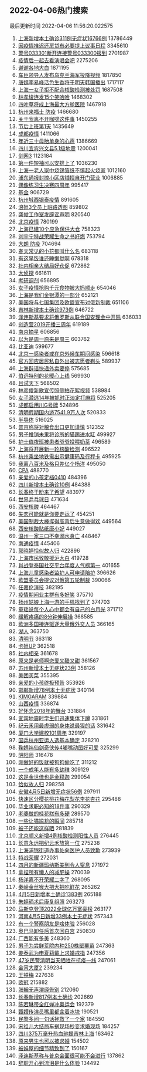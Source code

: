 ## 2022-04-06热门搜索 
最后更新时间 2022-04-06 11:56:20.022575 
1. [上海新增本土确诊311例无症状16766例](https://s.weibo.com/weibo?q=%23%E4%B8%8A%E6%B5%B7%E6%96%B0%E5%A2%9E%E6%9C%AC%E5%9C%9F%E7%A1%AE%E8%AF%8A311%E4%BE%8B%E6%97%A0%E7%97%87%E7%8A%B616766%E4%BE%8B%23&Refer=top) 13786449
1. [因疫情推迟还房贷有必要提上议事日程](https://s.weibo.com/weibo?q=%23%E5%9B%A0%E7%96%AB%E6%83%85%E6%8E%A8%E8%BF%9F%E8%BF%98%E6%88%BF%E8%B4%B7%E6%9C%89%E5%BF%85%E8%A6%81%E6%8F%90%E4%B8%8A%E8%AE%AE%E4%BA%8B%E6%97%A5%E7%A8%8B%23&Refer=top) 3345610
1. [警号033301断开连接警号033300报到](https://s.weibo.com/weibo?q=%23%E8%AD%A6%E5%8F%B7033301%E6%96%AD%E5%BC%80%E8%BF%9E%E6%8E%A5%E8%AD%A6%E5%8F%B7033300%E6%8A%A5%E5%88%B0%23&Refer=top) 2701987
1. [疫情后一起去看演唱会吧](https://s.weibo.com/weibo?q=%23%E7%96%AB%E6%83%85%E5%90%8E%E4%B8%80%E8%B5%B7%E5%8E%BB%E7%9C%8B%E6%BC%94%E5%94%B1%E4%BC%9A%E5%90%A7%23&Refer=top) 2275206
1. [谢谢各地大白](https://s.weibo.com/weibo?q=%23%E8%B0%A2%E8%B0%A2%E5%90%84%E5%9C%B0%E5%A4%A7%E7%99%BD%23&Refer=top) 1871195
1. [车臣领导人发布乌克兰海军投降视频](https://s.weibo.com/weibo?q=%23%E8%BD%A6%E8%87%A3%E9%A2%86%E5%AF%BC%E4%BA%BA%E5%8F%91%E5%B8%83%E4%B9%8C%E5%85%8B%E5%85%B0%E6%B5%B7%E5%86%9B%E6%8A%95%E9%99%8D%E8%A7%86%E9%A2%91%23&Refer=top) 1817850
1. [唐嫣李易峰活色生香将于明天韩国播出](https://s.weibo.com/weibo?q=%23%E5%94%90%E5%AB%A3%E6%9D%8E%E6%98%93%E5%B3%B0%E6%B4%BB%E8%89%B2%E7%94%9F%E9%A6%99%E5%B0%86%E4%BA%8E%E6%98%8E%E5%A4%A9%E9%9F%A9%E5%9B%BD%E6%92%AD%E5%87%BA%23&Refer=top) 1717117
1. [上海一女子拒不配合核酸检测被处罚](https://s.weibo.com/weibo?q=%23%E4%B8%8A%E6%B5%B7%E4%B8%80%E5%A5%B3%E5%AD%90%E6%8B%92%E4%B8%8D%E9%85%8D%E5%90%88%E6%A0%B8%E9%85%B8%E6%A3%80%E6%B5%8B%E8%A2%AB%E5%A4%84%E7%BD%9A%23&Refer=top) 1687508
1. [林孝埈连发15个笑哈哈](https://s.weibo.com/weibo?q=%23%E6%9E%97%E5%AD%9D%E5%9F%88%E8%BF%9E%E5%8F%9115%E4%B8%AA%E7%AC%91%E5%93%88%E5%93%88%23&Refer=top) 1468302
1. [四叶草将成上海最大方舱医院](https://s.weibo.com/weibo?q=%23%E5%9B%9B%E5%8F%B6%E8%8D%89%E5%B0%86%E6%88%90%E4%B8%8A%E6%B5%B7%E6%9C%80%E5%A4%A7%E6%96%B9%E8%88%B1%E5%8C%BB%E9%99%A2%23&Refer=top) 1467918
1. [杭州来福士 防疫](https://s.weibo.com/weibo?q=%E6%9D%AD%E5%B7%9E%E6%9D%A5%E7%A6%8F%E5%A3%AB%20%E9%98%B2%E7%96%AB&Refer=top) 1466680
1. [关于我离不开咖啡这件事](https://s.weibo.com/weibo?q=%23%E5%85%B3%E4%BA%8E%E6%88%91%E7%A6%BB%E4%B8%8D%E5%BC%80%E5%92%96%E5%95%A1%E8%BF%99%E4%BB%B6%E4%BA%8B%23&Refer=top) 1450255
1. [节后上班第1天](https://s.weibo.com/weibo?q=%23%E8%8A%82%E5%90%8E%E4%B8%8A%E7%8F%AD%E7%AC%AC1%E5%A4%A9%23&Refer=top) 1435649
1. [成都疫情](https://s.weibo.com/weibo?q=%E6%88%90%E9%83%BD%E7%96%AB%E6%83%85&Refer=top) 1411066
1. [年近三十母胎单身的心声](https://s.weibo.com/weibo?q=%23%E5%B9%B4%E8%BF%91%E4%B8%89%E5%8D%81%E6%AF%8D%E8%83%8E%E5%8D%95%E8%BA%AB%E7%9A%84%E5%BF%83%E5%A3%B0%23&Refer=top) 1386669
1. [四川宜宾兴文县5.1级地震](https://s.weibo.com/weibo?q=%23%E5%9B%9B%E5%B7%9D%E5%AE%9C%E5%AE%BE%E5%85%B4%E6%96%87%E5%8E%BF5.1%E7%BA%A7%E5%9C%B0%E9%9C%87%23&Refer=top) 1200041
1. [剑网3](https://s.weibo.com/weibo?q=%E5%89%91%E7%BD%913&Refer=top) 1123184
1. [第一件短袖可以安排上了](https://s.weibo.com/weibo?q=%23%E7%AC%AC%E4%B8%80%E4%BB%B6%E7%9F%AD%E8%A2%96%E5%8F%AF%E4%BB%A5%E5%AE%89%E6%8E%92%E4%B8%8A%E4%BA%86%23&Refer=top) 1036230
1. [上海一老人家中烧锡箔纸不慎起火烧家](https://s.weibo.com/weibo?q=%23%E4%B8%8A%E6%B5%B7%E4%B8%80%E8%80%81%E4%BA%BA%E5%AE%B6%E4%B8%AD%E7%83%A7%E9%94%A1%E7%AE%94%E7%BA%B8%E4%B8%8D%E6%85%8E%E8%B5%B7%E7%81%AB%E7%83%A7%E5%AE%B6%23&Refer=top) 1012160
1. [浦东通报封控小区店铺擅自开门营业](https://s.weibo.com/weibo?q=%23%E6%B5%A6%E4%B8%9C%E9%80%9A%E6%8A%A5%E5%B0%81%E6%8E%A7%E5%B0%8F%E5%8C%BA%E5%BA%97%E9%93%BA%E6%93%85%E8%87%AA%E5%BC%80%E9%97%A8%E8%90%A5%E4%B8%9A%23&Refer=top) 1006885
1. [偶像练习生决赛四周年](https://s.weibo.com/weibo?q=%23%E5%81%B6%E5%83%8F%E7%BB%83%E4%B9%A0%E7%94%9F%E5%86%B3%E8%B5%9B%E5%9B%9B%E5%91%A8%E5%B9%B4%23&Refer=top) 995417
1. [基金](https://s.weibo.com/weibo?q=%E5%9F%BA%E9%87%91&Refer=top) 906729
1. [杭州城西银泰疫情](https://s.weibo.com/weibo?q=%E6%9D%AD%E5%B7%9E%E5%9F%8E%E8%A5%BF%E9%93%B6%E6%B3%B0%E7%96%AB%E6%83%85&Refer=top) 891605
1. [浪姐3全员上班路透图](https://s.weibo.com/weibo?q=%23%E6%B5%AA%E5%A7%903%E5%85%A8%E5%91%98%E4%B8%8A%E7%8F%AD%E8%B7%AF%E9%80%8F%E5%9B%BE%23&Refer=top) 859802
1. [龚俊工作室发辟谣声明](https://s.weibo.com/weibo?q=%23%E9%BE%9A%E4%BF%8A%E5%B7%A5%E4%BD%9C%E5%AE%A4%E5%8F%91%E8%BE%9F%E8%B0%A3%E5%A3%B0%E6%98%8E%23&Refer=top) 820540
1. [北京疫情](https://s.weibo.com/weibo?q=%23%E5%8C%97%E4%BA%AC%E7%96%AB%E6%83%85%23&Refer=top) 780199
1. [上海已建10个应急保供大仓](https://s.weibo.com/weibo?q=%23%E4%B8%8A%E6%B5%B7%E5%B7%B2%E5%BB%BA10%E4%B8%AA%E5%BA%94%E6%80%A5%E4%BF%9D%E4%BE%9B%E5%A4%A7%E4%BB%93%23&Refer=top) 758323
1. [刘宇宁特战荣耀生命之书好燃](https://s.weibo.com/weibo?q=%23%E5%88%98%E5%AE%87%E5%AE%81%E7%89%B9%E6%88%98%E8%8D%A3%E8%80%80%E7%94%9F%E5%91%BD%E4%B9%8B%E4%B9%A6%E5%A5%BD%E7%87%83%23&Refer=top) 753794
1. [大朗 防疫](https://s.weibo.com/weibo?q=%E5%A4%A7%E6%9C%97%20%E9%98%B2%E7%96%AB&Refer=top) 704694
1. [春天常见的小花都叫什么名](https://s.weibo.com/weibo?q=%23%E6%98%A5%E5%A4%A9%E5%B8%B8%E8%A7%81%E7%9A%84%E5%B0%8F%E8%8A%B1%E9%83%BD%E5%8F%AB%E4%BB%80%E4%B9%88%E5%90%8D%23&Refer=top) 683118
1. [有这早饭谁还睡懒觉啊](https://s.weibo.com/weibo?q=%23%E6%9C%89%E8%BF%99%E6%97%A9%E9%A5%AD%E8%B0%81%E8%BF%98%E7%9D%A1%E6%87%92%E8%A7%89%E5%95%8A%23&Refer=top) 678318
1. [社内相亲大结局好仓促](https://s.weibo.com/weibo?q=%23%E7%A4%BE%E5%86%85%E7%9B%B8%E4%BA%B2%E5%A4%A7%E7%BB%93%E5%B1%80%E5%A5%BD%E4%BB%93%E4%BF%83%23&Refer=top) 672862
1. [大侦探](https://s.weibo.com/weibo?q=%E5%A4%A7%E4%BE%A6%E6%8E%A2&Refer=top) 661611
1. [考研调剂](https://s.weibo.com/weibo?q=%E8%80%83%E7%A0%94%E8%B0%83%E5%89%82&Refer=top) 656895
1. [女子疫情抢购千元食物被大妈顺走](https://s.weibo.com/weibo?q=%23%E5%A5%B3%E5%AD%90%E7%96%AB%E6%83%85%E6%8A%A2%E8%B4%AD%E5%8D%83%E5%85%83%E9%A3%9F%E7%89%A9%E8%A2%AB%E5%A4%A7%E5%A6%88%E9%A1%BA%E8%B5%B0%23&Refer=top) 654046
1. [上海是我们金银潭的一部分](https://s.weibo.com/weibo?q=%23%E4%B8%8A%E6%B5%B7%E6%98%AF%E6%88%91%E4%BB%AC%E9%87%91%E9%93%B6%E6%BD%AD%E7%9A%84%E4%B8%80%E9%83%A8%E5%88%86%23&Refer=top) 652121
1. [美国将与七国集团及欧盟宣布对俄新制裁](https://s.weibo.com/weibo?q=%23%E7%BE%8E%E5%9B%BD%E5%B0%86%E4%B8%8E%E4%B8%83%E5%9B%BD%E9%9B%86%E5%9B%A2%E5%8F%8A%E6%AC%A7%E7%9B%9F%E5%AE%A3%E5%B8%83%E5%AF%B9%E4%BF%84%E6%96%B0%E5%88%B6%E8%A3%81%23&Refer=top) 651106
1. [吉林新增本土确诊973例](https://s.weibo.com/weibo?q=%23%E5%90%89%E6%9E%97%E6%96%B0%E5%A2%9E%E6%9C%AC%E5%9C%9F%E7%A1%AE%E8%AF%8A973%E4%BE%8B%23&Refer=top) 646722
1. [泽连斯基要求将俄罗斯从联合国安理会中开除](https://s.weibo.com/weibo?q=%23%E6%B3%BD%E8%BF%9E%E6%96%AF%E5%9F%BA%E8%A6%81%E6%B1%82%E5%B0%86%E4%BF%84%E7%BD%97%E6%96%AF%E4%BB%8E%E8%81%94%E5%90%88%E5%9B%BD%E5%AE%89%E7%90%86%E4%BC%9A%E4%B8%AD%E5%BC%80%E9%99%A4%23&Refer=top) 636033
1. [创造营2019开播三周年](https://s.weibo.com/weibo?q=%E5%88%9B%E9%80%A0%E8%90%A52019%E5%BC%80%E6%92%AD%E4%B8%89%E5%91%A8%E5%B9%B4&Refer=top) 619189
1. [南京摘星](https://s.weibo.com/weibo?q=%23%E5%8D%97%E4%BA%AC%E6%91%98%E6%98%9F%23&Refer=top) 606856
1. [以为是周一原来是周三](https://s.weibo.com/weibo?q=%23%E4%BB%A5%E4%B8%BA%E6%98%AF%E5%91%A8%E4%B8%80%E5%8E%9F%E6%9D%A5%E6%98%AF%E5%91%A8%E4%B8%89%23&Refer=top) 603762
1. [比亚迪](https://s.weibo.com/weibo?q=%E6%AF%94%E4%BA%9A%E8%BF%AA&Refer=top) 599677
1. [北京一感染者或在京外候车期间感染](https://s.weibo.com/weibo?q=%23%E5%8C%97%E4%BA%AC%E4%B8%80%E6%84%9F%E6%9F%93%E8%80%85%E6%88%96%E5%9C%A8%E4%BA%AC%E5%A4%96%E5%80%99%E8%BD%A6%E6%9C%9F%E9%97%B4%E6%84%9F%E6%9F%93%23&Refer=top) 596618
1. [官方回应居民私自外出被志愿者剃头](https://s.weibo.com/weibo?q=%23%E5%AE%98%E6%96%B9%E5%9B%9E%E5%BA%94%E5%B1%85%E6%B0%91%E7%A7%81%E8%87%AA%E5%A4%96%E5%87%BA%E8%A2%AB%E5%BF%97%E6%84%BF%E8%80%85%E5%89%83%E5%A4%B4%23&Refer=top) 589937
1. [上海辟谣快递外卖要停](https://s.weibo.com/weibo?q=%23%E4%B8%8A%E6%B5%B7%E8%BE%9F%E8%B0%A3%E5%BF%AB%E9%80%92%E5%A4%96%E5%8D%96%E8%A6%81%E5%81%9C%23&Refer=top) 575685
1. [伯远特别的花暖心上线](https://s.weibo.com/weibo?q=%23%E4%BC%AF%E8%BF%9C%E7%89%B9%E5%88%AB%E7%9A%84%E8%8A%B1%E6%9A%96%E5%BF%83%E4%B8%8A%E7%BA%BF%23&Refer=top) 569930
1. [且试天下](https://s.weibo.com/weibo?q=%E4%B8%94%E8%AF%95%E5%A4%A9%E4%B8%8B&Refer=top) 568502
1. [林彦俊新歌宣传照侧拍花絮视频](https://s.weibo.com/weibo?q=%23%E6%9E%97%E5%BD%A6%E4%BF%8A%E6%96%B0%E6%AD%8C%E5%AE%A3%E4%BC%A0%E7%85%A7%E4%BE%A7%E6%8B%8D%E8%8A%B1%E7%B5%AE%E8%A7%86%E9%A2%91%23&Refer=top) 538984
1. [女子潜逃14年被抓时正淡定打麻将](https://s.weibo.com/weibo?q=%23%E5%A5%B3%E5%AD%90%E6%BD%9C%E9%80%8314%E5%B9%B4%E8%A2%AB%E6%8A%93%E6%97%B6%E6%AD%A3%E6%B7%A1%E5%AE%9A%E6%89%93%E9%BA%BB%E5%B0%86%23&Refer=top) 525205
1. [成都启用川G号牌](https://s.weibo.com/weibo?q=%23%E6%88%90%E9%83%BD%E5%90%AF%E7%94%A8%E5%B7%9DG%E5%8F%B7%E7%89%8C%23&Refer=top) 524896
1. [清明假期国内游7541.9万人次](https://s.weibo.com/weibo?q=%23%E6%B8%85%E6%98%8E%E5%81%87%E6%9C%9F%E5%9B%BD%E5%86%85%E6%B8%B87541.9%E4%B8%87%E4%BA%BA%E6%AC%A1%23&Refer=top) 520833
1. [半导体](https://s.weibo.com/weibo?q=%E5%8D%8A%E5%AF%BC%E4%BD%93&Refer=top) 516025
1. [普京称将对粮食出口更加谨慎](https://s.weibo.com/weibo?q=%23%E6%99%AE%E4%BA%AC%E7%A7%B0%E5%B0%86%E5%AF%B9%E7%B2%AE%E9%A3%9F%E5%87%BA%E5%8F%A3%E6%9B%B4%E5%8A%A0%E8%B0%A8%E6%85%8E%23&Refer=top) 512352
1. [男子推销未果将诊所的猫踢进水缸](https://s.weibo.com/weibo?q=%23%E7%94%B7%E5%AD%90%E6%8E%A8%E9%94%80%E6%9C%AA%E6%9E%9C%E5%B0%86%E8%AF%8A%E6%89%80%E7%9A%84%E7%8C%AB%E8%B8%A2%E8%BF%9B%E6%B0%B4%E7%BC%B8%23&Refer=top) 499927
1. [护士值夜班被患者爷爷投喂奶茶](https://s.weibo.com/weibo?q=%23%E6%8A%A4%E5%A3%AB%E5%80%BC%E5%A4%9C%E7%8F%AD%E8%A2%AB%E6%82%A3%E8%80%85%E7%88%B7%E7%88%B7%E6%8A%95%E5%96%82%E5%A5%B6%E8%8C%B6%23&Refer=top) 496589
1. [上海将开展新一轮核酸检测](https://s.weibo.com/weibo?q=%23%E4%B8%8A%E6%B5%B7%E5%B0%86%E5%BC%80%E5%B1%95%E6%96%B0%E4%B8%80%E8%BD%AE%E6%A0%B8%E9%85%B8%E6%A3%80%E6%B5%8B%23&Refer=top) 496522
1. [杭州乘坐地铁需出示健康码及行程卡](https://s.weibo.com/weibo?q=%23%E6%9D%AD%E5%B7%9E%E4%B9%98%E5%9D%90%E5%9C%B0%E9%93%81%E9%9C%80%E5%87%BA%E7%A4%BA%E5%81%A5%E5%BA%B7%E7%A0%81%E5%8F%8A%E8%A1%8C%E7%A8%8B%E5%8D%A1%23&Refer=top) 495925
1. [我离八百米及格只差亿个杨洋](https://s.weibo.com/weibo?q=%23%E6%88%91%E7%A6%BB%E5%85%AB%E7%99%BE%E7%B1%B3%E5%8F%8A%E6%A0%BC%E5%8F%AA%E5%B7%AE%E4%BA%BF%E4%B8%AA%E6%9D%A8%E6%B4%8B%23&Refer=top) 495050
1. [CPA](https://s.weibo.com/weibo?q=CPA&Refer=top) 488770
1. [亲爱的小孩定档0410](https://s.weibo.com/weibo?q=%23%E4%BA%B2%E7%88%B1%E7%9A%84%E5%B0%8F%E5%AD%A9%E5%AE%9A%E6%A1%A30410%23&Refer=top) 484396
1. [四川新增本土确诊10例](https://s.weibo.com/weibo?q=%23%E5%9B%9B%E5%B7%9D%E6%96%B0%E5%A2%9E%E6%9C%AC%E5%9C%9F%E7%A1%AE%E8%AF%8A10%E4%BE%8B%23&Refer=top) 484388
1. [长春终于盼来了希望](https://s.weibo.com/weibo?q=%23%E9%95%BF%E6%98%A5%E7%BB%88%E4%BA%8E%E7%9B%BC%E6%9D%A5%E4%BA%86%E5%B8%8C%E6%9C%9B%23&Refer=top) 483977
1. [世界乒乓球日](https://s.weibo.com/weibo?q=%23%E4%B8%96%E7%95%8C%E4%B9%92%E4%B9%93%E7%90%83%E6%97%A5%23&Refer=top) 471634
1. [西安核酸](https://s.weibo.com/weibo?q=%23%E8%A5%BF%E5%AE%89%E6%A0%B8%E9%85%B8%23&Refer=top) 464467
1. [失恋可能就是你要走运了](https://s.weibo.com/weibo?q=%23%E5%A4%B1%E6%81%8B%E5%8F%AF%E8%83%BD%E5%B0%B1%E6%98%AF%E4%BD%A0%E8%A6%81%E8%B5%B0%E8%BF%90%E4%BA%86%23&Refer=top) 454251
1. [美国制裁大棒挥得高背后生意做得欢](https://s.weibo.com/weibo?q=%23%E7%BE%8E%E5%9B%BD%E5%88%B6%E8%A3%81%E5%A4%A7%E6%A3%92%E6%8C%A5%E5%BE%97%E9%AB%98%E8%83%8C%E5%90%8E%E7%94%9F%E6%84%8F%E5%81%9A%E5%BE%97%E6%AC%A2%23&Refer=top) 449564
1. [西安核酸贴纸唐小妃](https://s.weibo.com/weibo?q=%23%E8%A5%BF%E5%AE%89%E6%A0%B8%E9%85%B8%E8%B4%B4%E7%BA%B8%E5%94%90%E5%B0%8F%E5%A6%83%23&Refer=top) 449027
1. [温州一家三口不幸溺水身亡](https://s.weibo.com/weibo?q=%23%E6%B8%A9%E5%B7%9E%E4%B8%80%E5%AE%B6%E4%B8%89%E5%8F%A3%E4%B8%8D%E5%B9%B8%E6%BA%BA%E6%B0%B4%E8%BA%AB%E4%BA%A1%23&Refer=top) 448467
1. [南通疫情](https://s.weibo.com/weibo?q=%E5%8D%97%E9%80%9A%E7%96%AB%E6%83%85&Refer=top) 445406
1. [郭晓婷恰似故人归](https://s.weibo.com/weibo?q=%E9%83%AD%E6%99%93%E5%A9%B7%E6%81%B0%E4%BC%BC%E6%95%85%E4%BA%BA%E5%BD%92&Refer=top) 422896
1. [上海市民致敬援沪大白](https://s.weibo.com/weibo?q=%23%E4%B8%8A%E6%B5%B7%E5%B8%82%E6%B0%91%E8%87%B4%E6%95%AC%E6%8F%B4%E6%B2%AA%E5%A4%A7%E7%99%BD%23&Refer=top) 419728
1. [肖战登泰国社交平台年度人气榜第一](https://s.weibo.com/weibo?q=%23%E8%82%96%E6%88%98%E7%99%BB%E6%B3%B0%E5%9B%BD%E7%A4%BE%E4%BA%A4%E5%B9%B3%E5%8F%B0%E5%B9%B4%E5%BA%A6%E4%BA%BA%E6%B0%94%E6%A6%9C%E7%AC%AC%E4%B8%80%23&Refer=top) 401655
1. [上海儿童感染者监护人可申请陪护](https://s.weibo.com/weibo?q=%23%E4%B8%8A%E6%B5%B7%E5%84%BF%E7%AB%A5%E6%84%9F%E6%9F%93%E8%80%85%E7%9B%91%E6%8A%A4%E4%BA%BA%E5%8F%AF%E7%94%B3%E8%AF%B7%E9%99%AA%E6%8A%A4%23&Refer=top) 396626
1. [欧盟委员会提议对俄第五轮制裁](https://s.weibo.com/weibo?q=%23%E6%AC%A7%E7%9B%9F%E5%A7%94%E5%91%98%E4%BC%9A%E6%8F%90%E8%AE%AE%E5%AF%B9%E4%BF%84%E7%AC%AC%E4%BA%94%E8%BD%AE%E5%88%B6%E8%A3%81%23&Refer=top) 390066
1. [任嘉伦演技](https://s.weibo.com/weibo?q=%23%E4%BB%BB%E5%98%89%E4%BC%A6%E6%BC%94%E6%8A%80%23&Refer=top) 382195
1. [疫情期间业主群有多好笑](https://s.weibo.com/weibo?q=%23%E7%96%AB%E6%83%85%E6%9C%9F%E9%97%B4%E4%B8%9A%E4%B8%BB%E7%BE%A4%E6%9C%89%E5%A4%9A%E5%A5%BD%E7%AC%91%23&Refer=top) 375710
1. [扬州姑娘上海一游的手机找到了](https://s.weibo.com/weibo?q=%23%E6%89%AC%E5%B7%9E%E5%A7%91%E5%A8%98%E4%B8%8A%E6%B5%B7%E4%B8%80%E6%B8%B8%E7%9A%84%E6%89%8B%E6%9C%BA%E6%89%BE%E5%88%B0%E4%BA%86%23&Refer=top) 374703
1. [童瑶说每个人心中都会有自己的白月光](https://s.weibo.com/weibo?q=%23%E7%AB%A5%E7%91%B6%E8%AF%B4%E6%AF%8F%E4%B8%AA%E4%BA%BA%E5%BF%83%E4%B8%AD%E9%83%BD%E4%BC%9A%E6%9C%89%E8%87%AA%E5%B7%B1%E7%9A%84%E7%99%BD%E6%9C%88%E5%85%89%23&Refer=top) 371712
1. [缓解疼痛的8分钟伸展操](https://s.weibo.com/weibo?q=%23%E7%BC%93%E8%A7%A3%E7%96%BC%E7%97%9B%E7%9A%848%E5%88%86%E9%92%9F%E4%BC%B8%E5%B1%95%E6%93%8D%23&Refer=top) 368585
1. [欧洲多国接连驱逐大量俄外交人员](https://s.weibo.com/weibo?q=%23%E6%AC%A7%E6%B4%B2%E5%A4%9A%E5%9B%BD%E6%8E%A5%E8%BF%9E%E9%A9%B1%E9%80%90%E5%A4%A7%E9%87%8F%E4%BF%84%E5%A4%96%E4%BA%A4%E4%BA%BA%E5%91%98%23&Refer=top) 366165
1. [湖人](https://s.weibo.com/weibo?q=%E6%B9%96%E4%BA%BA&Refer=top) 363750
1. [清明节](https://s.weibo.com/weibo?q=%23%E6%B8%85%E6%98%8E%E8%8A%82%23&Refer=top) 363118
1. [卡姐UP](https://s.weibo.com/weibo?q=%E5%8D%A1%E5%A7%90UP&Refer=top) 362518
1. [社内相亲](https://s.weibo.com/weibo?q=%23%E7%A4%BE%E5%86%85%E7%9B%B8%E4%BA%B2%23&Refer=top) 361678
1. [原来是老师啊恋爱又醋又甜](https://s.weibo.com/weibo?q=%23%E5%8E%9F%E6%9D%A5%E6%98%AF%E8%80%81%E5%B8%88%E5%95%8A%E6%81%8B%E7%88%B1%E5%8F%88%E9%86%8B%E5%8F%88%E7%94%9C%23&Refer=top) 361567
1. [苏州新增本土无症状23例](https://s.weibo.com/weibo?q=%23%E8%8B%8F%E5%B7%9E%E6%96%B0%E5%A2%9E%E6%9C%AC%E5%9C%9F%E6%97%A0%E7%97%87%E7%8A%B623%E4%BE%8B%23&Refer=top) 358126
1. [美团买菜](https://s.weibo.com/weibo?q=%E7%BE%8E%E5%9B%A2%E4%B9%B0%E8%8F%9C&Refer=top) 355395
1. [亲爱的小孩终极预告](https://s.weibo.com/weibo?q=%23%E4%BA%B2%E7%88%B1%E7%9A%84%E5%B0%8F%E5%AD%A9%E7%BB%88%E6%9E%81%E9%A2%84%E5%91%8A%23&Refer=top) 353926
1. [邯郸新增78例本土无症状](https://s.weibo.com/weibo?q=%23%E9%82%AF%E9%83%B8%E6%96%B0%E5%A2%9E78%E4%BE%8B%E6%9C%AC%E5%9C%9F%E6%97%A0%E7%97%87%E7%8A%B6%23&Refer=top) 340114
1. [KIMGARAM](https://s.weibo.com/weibo?q=%23KIMGARAM%23&Refer=top) 339884
1. [山西疫情](https://s.weibo.com/weibo?q=%23%E5%B1%B1%E8%A5%BF%E7%96%AB%E6%83%85%23&Refer=top) 336874
1. [好怀念2018年的舞台](https://s.weibo.com/weibo?q=%23%E5%A5%BD%E6%80%80%E5%BF%B52018%E5%B9%B4%E7%9A%84%E8%88%9E%E5%8F%B0%23&Refer=top) 331884
1. [宜宾地震时学生们迅速集体下蹲](https://s.weibo.com/weibo?q=%23%E5%AE%9C%E5%AE%BE%E5%9C%B0%E9%9C%87%E6%97%B6%E5%AD%A6%E7%94%9F%E4%BB%AC%E8%BF%85%E9%80%9F%E9%9B%86%E4%BD%93%E4%B8%8B%E8%B9%B2%23&Refer=top) 331861
1. [纪云禾用最虚弱的身体说最狠的话](https://s.weibo.com/weibo?q=%23%E7%BA%AA%E4%BA%91%E7%A6%BE%E7%94%A8%E6%9C%80%E8%99%9A%E5%BC%B1%E7%9A%84%E8%BA%AB%E4%BD%93%E8%AF%B4%E6%9C%80%E7%8B%A0%E7%9A%84%E8%AF%9D%23&Refer=top) 331642
1. [厦门大学建校101周年](https://s.weibo.com/weibo?q=%23%E5%8E%A6%E9%97%A8%E5%A4%A7%E5%AD%A6%E5%BB%BA%E6%A0%A1101%E5%91%A8%E5%B9%B4%23&Refer=top) 329197
1. [国乒杭州亚运人选基本确定](https://s.weibo.com/weibo?q=%23%E5%9B%BD%E4%B9%92%E6%9D%AD%E5%B7%9E%E4%BA%9A%E8%BF%90%E4%BA%BA%E9%80%89%E5%9F%BA%E6%9C%AC%E7%A1%AE%E5%AE%9A%23&Refer=top) 328210
1. [鞠婧祎仙剑奇侠传4嘟嘴动图好可爱](https://s.weibo.com/weibo?q=%23%E9%9E%A0%E5%A9%A7%E7%A5%8E%E4%BB%99%E5%89%91%E5%A5%87%E4%BE%A0%E4%BC%A04%E5%98%9F%E5%98%B4%E5%8A%A8%E5%9B%BE%E5%A5%BD%E5%8F%AF%E7%88%B1%23&Refer=top) 325299
1. [阴阳师](https://s.weibo.com/weibo?q=%E9%98%B4%E9%98%B3%E5%B8%88&Refer=top) 316478
1. [刚做好的饭就被狗狗偷吃了](https://s.weibo.com/weibo?q=%23%E5%88%9A%E5%81%9A%E5%A5%BD%E7%9A%84%E9%A5%AD%E5%B0%B1%E8%A2%AB%E7%8B%97%E7%8B%97%E5%81%B7%E5%90%83%E4%BA%86%23&Refer=top) 311212
1. [一个成年人能有多幼稚](https://s.weibo.com/weibo?q=%23%E4%B8%80%E4%B8%AA%E6%88%90%E5%B9%B4%E4%BA%BA%E8%83%BD%E6%9C%89%E5%A4%9A%E5%B9%BC%E7%A8%9A%23&Refer=top) 309129
1. [这是金世佳也是金释迦](https://s.weibo.com/weibo?q=%23%E8%BF%99%E6%98%AF%E9%87%91%E4%B8%96%E4%BD%B3%E4%B9%9F%E6%98%AF%E9%87%91%E9%87%8A%E8%BF%A6%23&Refer=top) 299054
1. [恰似故人归](https://s.weibo.com/weibo?q=%23%E6%81%B0%E4%BC%BC%E6%95%85%E4%BA%BA%E5%BD%92%23&Refer=top) 298258
1. [安徽4月5日新增无症状56例](https://s.weibo.com/weibo?q=%23%E5%AE%89%E5%BE%BD4%E6%9C%885%E6%97%A5%E6%96%B0%E5%A2%9E%E6%97%A0%E7%97%87%E7%8A%B656%E4%BE%8B%23&Refer=top) 297911
1. [快速区分樱花桃花梅花梨花李花杏花](https://s.weibo.com/weibo?q=%23%E5%BF%AB%E9%80%9F%E5%8C%BA%E5%88%86%E6%A8%B1%E8%8A%B1%E6%A1%83%E8%8A%B1%E6%A2%85%E8%8A%B1%E6%A2%A8%E8%8A%B1%E6%9D%8E%E8%8A%B1%E6%9D%8F%E8%8A%B1%23&Refer=top) 295488
1. [毕业求职必知的18件事](https://s.weibo.com/weibo?q=%23%E6%AF%95%E4%B8%9A%E6%B1%82%E8%81%8C%E5%BF%85%E7%9F%A5%E7%9A%8418%E4%BB%B6%E4%BA%8B%23&Refer=top) 290329
1. [老婆做的桂花糕有多硬](https://s.weibo.com/weibo?q=%23%E8%80%81%E5%A9%86%E5%81%9A%E7%9A%84%E6%A1%82%E8%8A%B1%E7%B3%95%E6%9C%89%E5%A4%9A%E7%A1%AC%23&Refer=top) 289570
1. [一些让猫尴尬的瞬间](https://s.weibo.com/weibo?q=%23%E4%B8%80%E4%BA%9B%E8%AE%A9%E7%8C%AB%E5%B0%B4%E5%B0%AC%E7%9A%84%E7%9E%AC%E9%97%B4%23&Refer=top) 285718
1. [被子还能这样晒](https://s.weibo.com/weibo?q=%23%E8%A2%AB%E5%AD%90%E8%BF%98%E8%83%BD%E8%BF%99%E6%A0%B7%E6%99%92%23&Refer=top) 281839
1. [北京顺义新增4例核酸检测阳性人员](https://s.weibo.com/weibo?q=%E5%8C%97%E4%BA%AC%E9%A1%BA%E4%B9%89%E6%96%B0%E5%A2%9E4%E4%BE%8B%E6%A0%B8%E9%85%B8%E6%A3%80%E6%B5%8B%E9%98%B3%E6%80%A7%E4%BA%BA%E5%91%98&Refer=top) 276445
1. [长意永远把纪云禾放第一位](https://s.weibo.com/weibo?q=%23%E9%95%BF%E6%84%8F%E6%B0%B8%E8%BF%9C%E6%8A%8A%E7%BA%AA%E4%BA%91%E7%A6%BE%E6%94%BE%E7%AC%AC%E4%B8%80%E4%BD%8D%23&Refer=top) 275238
1. [上海浦锦街道办事处向医护人员致歉](https://s.weibo.com/weibo?q=%23%E4%B8%8A%E6%B5%B7%E6%B5%A6%E9%94%A6%E8%A1%97%E9%81%93%E5%8A%9E%E4%BA%8B%E5%A4%84%E5%90%91%E5%8C%BB%E6%8A%A4%E4%BA%BA%E5%91%98%E8%87%B4%E6%AD%89%23&Refer=top) 273939
1. [特战荣耀](https://s.weibo.com/weibo?q=%23%E7%89%B9%E6%88%98%E8%8D%A3%E8%80%80%23&Refer=top) 272031
1. [四月的新疆玛纳斯美到令人窒息](https://s.weibo.com/weibo?q=%23%E5%9B%9B%E6%9C%88%E7%9A%84%E6%96%B0%E7%96%86%E7%8E%9B%E7%BA%B3%E6%96%AF%E7%BE%8E%E5%88%B0%E4%BB%A4%E4%BA%BA%E7%AA%92%E6%81%AF%23&Refer=top) 271972
1. [拿捏所有懒人的减肥操](https://s.weibo.com/weibo?q=%23%E6%8B%BF%E6%8D%8F%E6%89%80%E6%9C%89%E6%87%92%E4%BA%BA%E7%9A%84%E5%87%8F%E8%82%A5%E6%93%8D%23&Refer=top) 270039
1. [杨洋离不开荣耀二字了](https://s.weibo.com/weibo?q=%23%E6%9D%A8%E6%B4%8B%E7%A6%BB%E4%B8%8D%E5%BC%80%E8%8D%A3%E8%80%80%E4%BA%8C%E5%AD%97%E4%BA%86%23&Refer=top) 268095
1. [秦岭金丝猴大把大把吃鲜花](https://s.weibo.com/weibo?q=%23%E7%A7%A6%E5%B2%AD%E9%87%91%E4%B8%9D%E7%8C%B4%E5%A4%A7%E6%8A%8A%E5%A4%A7%E6%8A%8A%E5%90%83%E9%B2%9C%E8%8A%B1%23&Refer=top) 265262
1. [4月5日新增本土确诊1383例](https://s.weibo.com/weibo?q=%234%E6%9C%885%E6%97%A5%E6%96%B0%E5%A2%9E%E6%9C%AC%E5%9C%9F%E7%A1%AE%E8%AF%8A1383%E4%BE%8B%23&Refer=top) 265188
1. [朱婷晒术后康复组照](https://s.weibo.com/weibo?q=%23%E6%9C%B1%E5%A9%B7%E6%99%92%E6%9C%AF%E5%90%8E%E5%BA%B7%E5%A4%8D%E7%BB%84%E7%85%A7%23&Refer=top) 263273
1. [马斯克登顶2022全球亿万富豪榜](https://s.weibo.com/weibo?q=%23%E9%A9%AC%E6%96%AF%E5%85%8B%E7%99%BB%E9%A1%B62022%E5%85%A8%E7%90%83%E4%BA%BF%E4%B8%87%E5%AF%8C%E8%B1%AA%E6%A6%9C%23&Refer=top) 263177
1. [河南4月5日新增33例本土无症状](https://s.weibo.com/weibo?q=%23%E6%B2%B3%E5%8D%974%E6%9C%885%E6%97%A5%E6%96%B0%E5%A2%9E33%E4%BE%8B%E6%9C%AC%E5%9C%9F%E6%97%A0%E7%97%87%E7%8A%B6%23&Refer=top) 257343
1. [有一个警察朋友是啥体验](https://s.weibo.com/weibo?q=%23%E6%9C%89%E4%B8%80%E4%B8%AA%E8%AD%A6%E5%AF%9F%E6%9C%8B%E5%8F%8B%E6%98%AF%E5%95%A5%E4%BD%93%E9%AA%8C%23&Refer=top) 256028
1. [奥巴马卸任后首次回白宫](https://s.weibo.com/weibo?q=%23%E5%A5%A5%E5%B7%B4%E9%A9%AC%E5%8D%B8%E4%BB%BB%E5%90%8E%E9%A6%96%E6%AC%A1%E5%9B%9E%E7%99%BD%E5%AE%AB%23&Refer=top) 250830
1. [广西能有多美](https://s.weibo.com/weibo?q=%23%E5%B9%BF%E8%A5%BF%E8%83%BD%E6%9C%89%E5%A4%9A%E7%BE%8E%23&Refer=top) 248360
1. [男子为尝鲜荒院内种250株罂粟苗](https://s.weibo.com/weibo?q=%23%E7%94%B7%E5%AD%90%E4%B8%BA%E5%B0%9D%E9%B2%9C%E8%8D%92%E9%99%A2%E5%86%85%E7%A7%8D250%E6%A0%AA%E7%BD%82%E7%B2%9F%E8%8B%97%23&Refer=top) 247363
1. [姜泰武为申夏莉戴上求婚戒指](https://s.weibo.com/weibo?q=%23%E5%A7%9C%E6%B3%B0%E6%AD%A6%E4%B8%BA%E7%94%B3%E5%A4%8F%E8%8E%89%E6%88%B4%E4%B8%8A%E6%B1%82%E5%A9%9A%E6%88%92%E6%8C%87%23&Refer=top) 247356
1. [47岁民警清明当天牺牲在抗疫一线](https://s.weibo.com/weibo?q=%2347%E5%B2%81%E6%B0%91%E8%AD%A6%E6%B8%85%E6%98%8E%E5%BD%93%E5%A4%A9%E7%89%BA%E7%89%B2%E5%9C%A8%E6%8A%97%E7%96%AB%E4%B8%80%E7%BA%BF%23&Refer=top) 247061
1. [金宵大厦2](https://s.weibo.com/weibo?q=%23%E9%87%91%E5%AE%B5%E5%A4%A7%E5%8E%A62%23&Refer=top) 239234
1. [王铁梅](https://s.weibo.com/weibo?q=%E7%8E%8B%E9%93%81%E6%A2%85&Refer=top) 227638
1. [欧冠](https://s.weibo.com/weibo?q=%E6%AC%A7%E5%86%A0&Refer=top) 215882
1. [张翰无声演绎告别](https://s.weibo.com/weibo?q=%23%E5%BC%A0%E7%BF%B0%E6%97%A0%E5%A3%B0%E6%BC%94%E7%BB%8E%E5%91%8A%E5%88%AB%23&Refer=top) 212060
1. [长春新增817例本土确诊](https://s.weibo.com/weibo?q=%23%E9%95%BF%E6%98%A5%E6%96%B0%E5%A2%9E817%E4%BE%8B%E6%9C%AC%E5%9C%9F%E7%A1%AE%E8%AF%8A%23&Refer=top) 202669
1. [陈若琳带全红婵冲奥运会](https://s.weibo.com/weibo?q=%23%E9%99%88%E8%8B%A5%E7%90%B3%E5%B8%A6%E5%85%A8%E7%BA%A2%E5%A9%B5%E5%86%B2%E5%A5%A5%E8%BF%90%E4%BC%9A%23&Refer=top) 192379
1. [甄嬛传演员嘴里都含着冰块](https://s.weibo.com/weibo?q=%23%E7%94%84%E5%AC%9B%E4%BC%A0%E6%BC%94%E5%91%98%E5%98%B4%E9%87%8C%E9%83%BD%E5%90%AB%E7%9D%80%E5%86%B0%E5%9D%97%23&Refer=top) 190521
1. [民警多问一句话拯救了一个家](https://s.weibo.com/weibo?q=%23%E6%B0%91%E8%AD%A6%E5%A4%9A%E9%97%AE%E4%B8%80%E5%8F%A5%E8%AF%9D%E6%8B%AF%E6%95%91%E4%BA%86%E4%B8%80%E4%B8%AA%E5%AE%B6%23&Refer=top) 184550
1. [宋祖儿大结局车祸现场秒变求婚现场](https://s.weibo.com/weibo?q=%23%E5%AE%8B%E7%A5%96%E5%84%BF%E5%A4%A7%E7%BB%93%E5%B1%80%E8%BD%A6%E7%A5%B8%E7%8E%B0%E5%9C%BA%E7%A7%92%E5%8F%98%E6%B1%82%E5%A9%9A%E7%8E%B0%E5%9C%BA%23&Refer=top) 184257
1. [四川375万毫升热血驰援吉林上海](https://s.weibo.com/weibo?q=%23%E5%9B%9B%E5%B7%9D375%E4%B8%87%E6%AF%AB%E5%8D%87%E7%83%AD%E8%A1%80%E9%A9%B0%E6%8F%B4%E5%90%89%E6%9E%97%E4%B8%8A%E6%B5%B7%23&Refer=top) 163462
1. [原来男生也可以被求婚](https://s.weibo.com/weibo?q=%23%E5%8E%9F%E6%9D%A5%E7%94%B7%E7%94%9F%E4%B9%9F%E5%8F%AF%E4%BB%A5%E8%A2%AB%E6%B1%82%E5%A9%9A%23&Refer=top) 154502
1. [被娃屋的细节精致到了](https://s.weibo.com/weibo?q=%23%E8%A2%AB%E5%A8%83%E5%B1%8B%E7%9A%84%E7%BB%86%E8%8A%82%E7%B2%BE%E8%87%B4%E5%88%B0%E4%BA%86%23&Refer=top) 150167
1. [泽连斯基称与普京会面很可能不会进行](https://s.weibo.com/weibo?q=%23%E6%B3%BD%E8%BF%9E%E6%96%AF%E5%9F%BA%E7%A7%B0%E4%B8%8E%E6%99%AE%E4%BA%AC%E4%BC%9A%E9%9D%A2%E5%BE%88%E5%8F%AF%E8%83%BD%E4%B8%8D%E4%BC%9A%E8%BF%9B%E8%A1%8C%23&Refer=top) 137862
1. [辞职开心到流泪是什么体验](https://s.weibo.com/weibo?q=%23%E8%BE%9E%E8%81%8C%E5%BC%80%E5%BF%83%E5%88%B0%E6%B5%81%E6%B3%AA%E6%98%AF%E4%BB%80%E4%B9%88%E4%BD%93%E9%AA%8C%23&Refer=top) 134492
